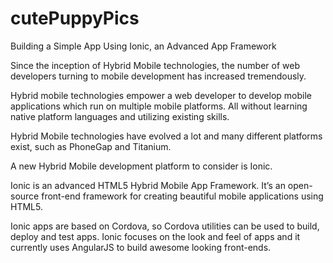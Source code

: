 # cutePuppyPics
Building a Simple App Using Ionic, an Advanced App Framework

Since the inception of Hybrid Mobile technologies, the number of web developers turning to mobile development has increased tremendously.

Hybrid mobile technologies empower a web developer to develop mobile applications which run on multiple mobile platforms. All without learning native platform languages and utilizing existing skills.

Hybrid Mobile technologies have evolved a lot and many different platforms exist, such as PhoneGap and Titanium.

A new Hybrid Mobile development platform to consider is Ionic.

Ionic is an advanced HTML5 Hybrid Mobile App Framework. It’s an open-source front-end framework for creating beautiful mobile applications using HTML5.

Ionic apps are based on Cordova, so Cordova utilities can be used to build, deploy and test apps. Ionic focuses on the look and feel of apps and it currently uses AngularJS to build awesome looking front-ends.
